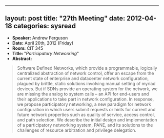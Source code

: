 
---
layout: post
title: "27th Meeting"
date: 2012-04-18
categories: sysread
---

<ul>
	<li><strong>Speaker:</strong> Andrew Ferguson</li>
	<li><strong>Date:</strong> April 20th, 2012 (Friday)</li>
	<li><strong>Room:</strong> CIT 345</li>
	<li><strong>Title: </strong>"<em>Participatory Networking</em>"</li>
	<li><strong>Abstract:</strong></li>
</ul>
<blockquote>Software Defined Networks, which provide a programmable, logically centralized abstraction of network control, offer an escape from the current state of enterprise and datacenter network configuration, plagued by brittle, static solutions involving manual setting of myriad devices. But if SDNs provide an operating system for the network, we are missing the analog to system calls – an API for end-users and their applications to take part in network configuration. In response, we propose participatory networking, a new paradigm for network configuration in which users submit requests or hints for current and future network properties such as quality of service, access control, and path selection. We describe the initial design and implementation of a participatory networking system, PANE, and its solutions to the challenges of resource arbitration and privilege delegation.</blockquote>
